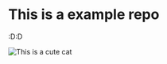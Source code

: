 # This is a example repo

:D:D

![This is a cute cat](https://external-preview.redd.it/Fstwa20tLzjOCokJezRISCwu4KGxsTFGpQrd_40miFA.gif?format=mp4&s=4a9aaca5813d81176eeed99df6fd55657a18ab8b)